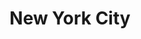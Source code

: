 ---
title:			"New York City"
post_path:	2016-10-01-new-york
date_start:	October 2016
metadata:
  - year: 2016
  - cities:
      - NYC
  - states:
      - New York
  - countries:
      - United States
  - continents:
      - North America
  - regions:
      - United States
photos:
  - ext:    01.jpg
    class:  vertical
---